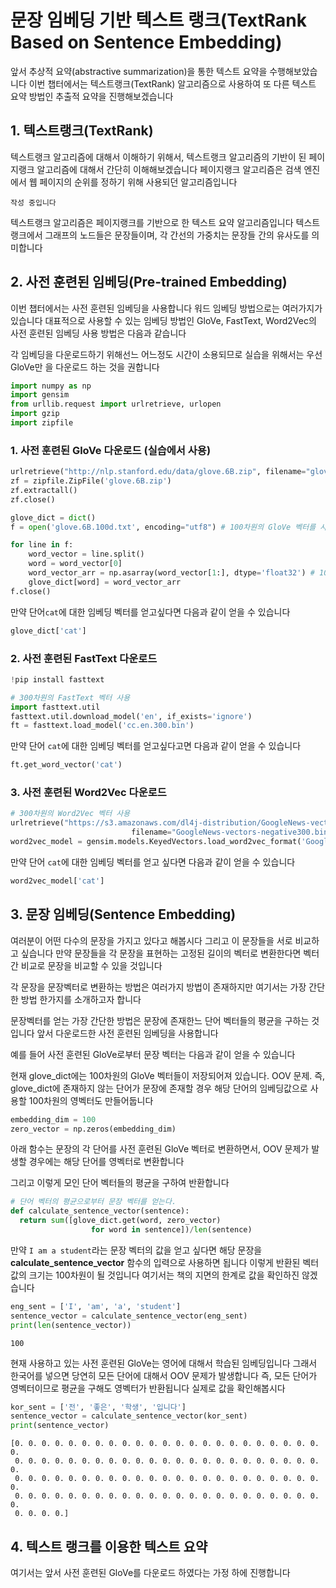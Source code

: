 # 문장 임베딩 기반 텍스트 랭크(TextRank Based on Sentence Embedding)

앞서 추상적 요약(abstractive summarization)을 통한 텍스트 요약을 수행해보았습니다 이번 챕터에서는 텍스트랭크(TextRank) 알고리즘으로 사용하여 또 다른 텍스트 요약 방법인 추출적 요약을 진행해보겠습니다

## 1. 텍스트랭크(TextRank)

텍스트랭크 알고리즘에 대해서 이해하기 위해서, 텍스트랭크 알고리즘의 기반이 된 페이지랭크 알고리즘에 대해서 간단히 이해해보겠습니다
페이지랭크 알고리즘은 검색 엔진에서 웹 페이지의 순위를 정하기 위해 사용되던 알고리즘입니다

    작성 중입니다

텍스트랭크 알고리즘은 페이지랭크를 기반으로 한 텍스트 요약 알고리즘입니다 
텍스트랭크에서 그래프의 노드들은 문장들이며, 각 간선의 가중치는 문장들 간의 유사도를 의미합니다

## 2. 사전 훈련된 임베딩(Pre-trained Embedding)

이번 챕터에서는 사전 훈련된 임베딩을 사용합니다 워드 임베딩 방법으로는 여러가지가 있습니다 대표적으로 사용할 수 있는 임베딩 방법인 GloVe, FastText, Word2Vec의 사전 훈련된 임베딩 사용 방법은 다음과 같습니다 

각 임베딩을 다운로드하기 위해선느 어느정도 시간이 소용되므로 실습을 위해서는 우선 GloVe만 을 다운로드 하는 것을 권합니다 

```py
import numpy as np
import gensim
from urllib.request import urlretrieve, urlopen
import gzip
import zipfile
```
### 1. 사전 훈련된 GloVe 다운로드 (실습에서 사용)

```py
urlretrieve("http://nlp.stanford.edu/data/glove.6B.zip", filename="glove.6B.zip")
zf = zipfile.ZipFile('glove.6B.zip')
zf.extractall() 
zf.close()
```
```py
glove_dict = dict()
f = open('glove.6B.100d.txt', encoding="utf8") # 100차원의 GloVe 벡터를 사용

for line in f:
    word_vector = line.split()
    word = word_vector[0]
    word_vector_arr = np.asarray(word_vector[1:], dtype='float32') # 100개의 값을 가지는 array로 변환
    glove_dict[word] = word_vector_arr
f.close()
```
만약 단어`cat`에 대한 임베딩 벡터를 얻고싶다면 다음과 같이 얻을 수 있습니다 
```py
glove_dict['cat']
```

### 2. 사전 훈련된 FastText 다운로드
```py
!pip install fasttext
```
```py
# 300차원의 FastText 벡터 사용
import fasttext.util
fasttext.util.download_model('en', if_exists='ignore')
ft = fasttext.load_model('cc.en.300.bin')
```
만약 단어 `cat`에 대한 임베딩 벡터를 얻고싶다고면 다음과 같이 얻을 수 있습니다 
```py
ft.get_word_vector('cat')
```

### 3. 사전 훈련된 Word2Vec 다운로드

```py
# 300차원의 Word2Vec 벡터 사용
urlretrieve("https://s3.amazonaws.com/dl4j-distribution/GoogleNews-vectors-negative300.bin.gz", \
                           filename="GoogleNews-vectors-negative300.bin.gz")
word2vec_model = gensim.models.KeyedVectors.load_word2vec_format('GoogleNews-vectors-negative300.bin.gz', binary=True)
```
만약 단어 `cat`에 대한 임베딩 벡터를 얻고 싶다면 다음과 같이 얻을 수 있습니다 
```py
word2vec_model['cat']
```
## 3. 문장 임베딩(Sentence Embedding)
여러분이 어떤 다수의 문장을 가지고 있다고 해봅시다 그리고 이 문장들을 서로 비교하고 싶습니다 
만약 문장들을 각 문장을 표현하는 고정된 길이의 벡터로 변환한다면 벡터 간 비교로 문장을 비교할 수 있을 것입니다 

각 문장을 문장벡터로 변환하는 방법은 여러가지 방법이 존재하지만 여기서는 가장 간단한 방법 한가지를 소개하고자 합니다 

문장벡터를 얻는 가장 간단한 방법은 문장에 존재한느 단어 벡터들의 평균을 구하는 것 입니다 
앞서 다운로드한 사전 훈련된 임베딩을 사용합니다 

예를 들어 사전 훈련된 GloVe로부터 문장 벡터는 다음과 같이 얻을 수 있습니다

현재 glove_dict에는 100차원의 GloVe 벡터들이 저장되어져 있습니다. OOV 문제. 즉, glove_dict에 존재하지 않는 단어가 문장에 존재할 경우 해당 단어의 임베딩값으로 사용할 100차원의 영벡터도 만들어둡니다
```py
embedding_dim = 100
zero_vector = np.zeros(embedding_dim)
```
아래 함수는 문장의 각 단어를 사전 훈련된 GloVe 벡터로 변환하면서, OOV 문제가 발생할 경우에는 해당 단어를 영벡터로 변환합니다

그리고 이렇게 모인 단어 벡터들의 평균을 구하여 반환합니다
```py
# 단어 벡터의 평균으로부터 문장 벡터를 얻는다.
def calculate_sentence_vector(sentence):
  return sum([glove_dict.get(word, zero_vector) 
                  for word in sentence])/len(sentence)
```
만약  `I am a student`라는 문장 벡터의 값을 얻고 싶다면 해당 문장을 **calculate_sentence_vector** 함수의 입력으로 사용하면 됩니다 이렇게 반환된 벡터값의 크기는 100차원이 될 것입니다 여기서는 책의 지면의 한계로 값을 확인하진 않겠습니다 

```py
eng_sent = ['I', 'am', 'a', 'student']
sentence_vector = calculate_sentence_vector(eng_sent)
print(len(sentence_vector))
```
    100

현재 사용하고 있는 사전 훈련된 GloVe는 영어에 대해서 학습된 임베딩입니다 
그래서 한국어를 넣으면 당연히 모든 단어에 대해서 OOV 문제가 발생합니다 
즉, 모든 단어가 영벡터이므로 평균을 구해도 영벡터가 반환됩니다 실제로 값을 확인해봅시다 

```py
kor_sent = ['전', '좋은', '학생', '입니다']
sentence_vector = calculate_sentence_vector(kor_sent)
print(sentence_vector)
```

```
[0. 0. 0. 0. 0. 0. 0. 0. 0. 0. 0. 0. 0. 0. 0. 0. 0. 0. 0. 0. 0. 0. 0. 0.
 0. 0. 0. 0. 0. 0. 0. 0. 0. 0. 0. 0. 0. 0. 0. 0. 0. 0. 0. 0. 0. 0. 0. 0.
 0. 0. 0. 0. 0. 0. 0. 0. 0. 0. 0. 0. 0. 0. 0. 0. 0. 0. 0. 0. 0. 0. 0. 0.
 0. 0. 0. 0. 0. 0. 0. 0. 0. 0. 0. 0. 0. 0. 0. 0. 0. 0. 0. 0. 0. 0. 0. 0.
 0. 0. 0. 0.]
 ```

## 4. 텍스트 랭크를 이용한 텍스트 요약

여기서는 앞서 사전 훈련된 GloVe를 다운로드 하였다는 가정 하에 진행합니다 
